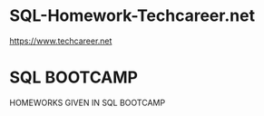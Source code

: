 # SQL-Homework-Techcareer.net
https://www.techcareer.net
# SQL BOOTCAMP
HOMEWORKS GIVEN IN SQL BOOTCAMP
